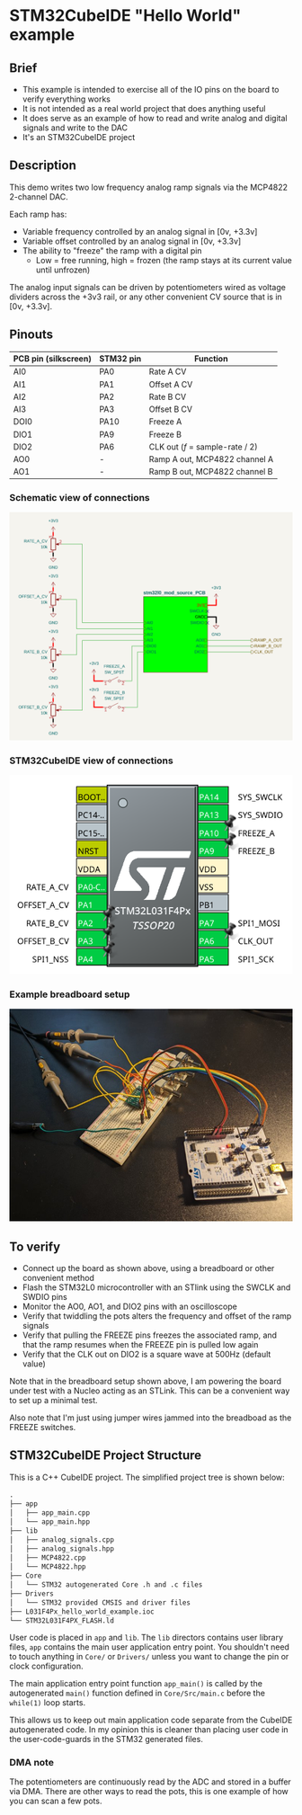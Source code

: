 # STM32CubeIDE "Hello World" example

## Brief
- This example is intended to exercise all of the IO pins on the board to verify everything works
- It is not intended as a real world project that does anything useful
- It does serve as an example of how to read and write analog and digital signals and write to the DAC
- It's an STM32CubeIDE project

## Description
This demo writes two low frequency analog ramp signals via the MCP4822 2-channel DAC.

Each ramp has:
- Variable frequency controlled by an analog signal in [0v, +3.3v]
- Variable offset controlled by an analog signal in [0v, +3.3v]
- The ability to "freeze" the ramp with a digital pin
  - Low = free running, high = frozen (the ramp stays at its current value until unfrozen)

The analog input signals can be driven by potentiometers wired as voltage dividers across the +3v3 rail, or any other convenient CV source that is in [0v, +3.3v].

## Pinouts

| PCB pin (silkscreen) | STM32 pin | Function |
|---|---|---|
| AI0 | PA0 | Rate A CV |
| AI1 | PA1 | Offset A CV |
| AI2 | PA2 | Rate B CV |
| AI3 | PA3 | Offset B CV |
| DOI0 | PA10 | Freeze A |
| DIO1 | PA9 | Freeze B |
| DIO2 | PA6 | CLK out (*f* = sample-rate / 2) |
| AO0 | - | Ramp A out, MCP4822 channel A |
| AO1 | - | Ramp B out, MCP4822 channel B |

### Schematic view of connections
![](./img/pcb_connections_schem_view.png)

### STM32CubeIDE view of connections
![](./img/cubeIDE_pinout.png)

### Example breadboard setup
![](./img/breadboard_setup.jpg)

## To verify
- Connect up the board as shown above, using a breadboard or other convenient method
- Flash the STM32L0 microcontroller with an STlink using the SWCLK and SWDIO pins
- Monitor the AO0, AO1, and DIO2 pins with an oscilloscope
- Verify that twiddling the pots alters the frequency and offset of the ramp signals
- Verify that pulling the FREEZE pins freezes the associated ramp, and that the ramp resumes when the FREEZE pin is pulled low again 
- Verify that the CLK out on DIO2 is a square wave at 500Hz (default value)

Note that in the breadboard setup shown above, I am powering the board under test with a Nucleo acting as an STLink. This can be a convenient way to set up a minimal test.

Also note that I'm just using jumper wires jammed into the breadboad as the FREEZE switches.

## STM32CubeIDE Project Structure
This is a C++ CubeIDE project. The simplified project tree is shown below:

```
.
├── app
│   ├── app_main.cpp
│   └── app_main.hpp
├── lib
│   ├── analog_signals.cpp
│   ├── analog_signals.hpp
│   ├── MCP4822.cpp
│   └── MCP4822.hpp
├── Core
│   └── STM32 autogenerated Core .h and .c files
├── Drivers
│   └── STM32 provided CMSIS and driver files
├── L031F4Px_hello_world_example.ioc
└── STM32L031F4PX_FLASH.ld
```
User code is placed in `app` and `lib`. The `lib` directors contains user library files, `app` contains the main user application entry point. You shouldn't need to touch anything in `Core/` or `Drivers/` unless you want to change the pin or clock configuration.

The main application entry point function `app_main()` is called by the autogenerated `main()` function defined in `Core/Src/main.c` before the `while(1)` loop starts.

This allows us to keep out main application code separate from the CubeIDE autogenerated code. In my opinion this is cleaner than placing user code in the user-code-guards in the STM32 generated files.

### DMA note
The potentiometers are continuously read by the ADC and stored in a buffer via DMA. There are other ways to read the pots, this is one example of how you can scan a few pots.